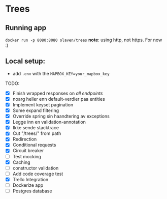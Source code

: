 # Trees 

## Running app 
`docker run -p 8080:8080 olaven/trees`
__note__: using http, not https. For now :) 
## Local setup:
* add `.env` with the `MAPBOX_KEY=your_mapbox_key`


TODO: 
- [X] Finish wrapped responses on _all endpoints_ 
- [X] noarg heller enn default-verdier paa entities 
- [X] Implement keyset pagination 
- [X] Some expand filtering 
- [X] Override spring sin haandtering av exceptions 
- [X] Legge inn en validation-annotation
- [X] Ikke sende stacktrace  
- [X] Cut "/trees/" from path
- [X] Redirection 
- [X] Conditional requests
- [X] Circuit breaker 
- [ ] Test mocking 
- [X] Caching 
- [ ] constructor validation
- [ ] Add code coverage test 
- [X] Trello Integration
- [ ] Dockerize app
- [ ] Postgres database 
